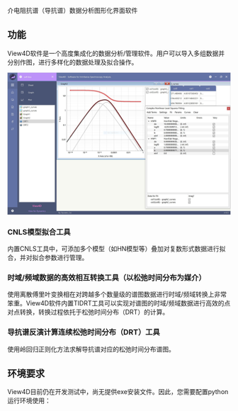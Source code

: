 介电阻抗谱（导抗谱）数据分析图形化界面软件

## 功能
View4D软件是一个高度集成化的数据分析/管理软件。用户可以导入多组数据并分别作图，进行多样化的数据处理及拟合操作。

![screenshot](images/View4D_fit.JPG)
### CNLS模型拟合工具
内置CNLS工具中，可添加多个模型（如HN模型等）叠加对复数形式数据进行拟合，并对拟合参数进行管理。

### 时域/频域数据的高效相互转换工具（以松弛时间分布为媒介）
使用离散傅里叶变换相在对跨越多个数量级的谱图数据进行时域/频域转换上非常笨重。View4D软件内置TIDRT工具可以实现对谱图的时域/频域数据进行高效的点对点转换，转换过程依托于松弛时间分布（DRT）的计算。

### 导抗谱反演计算连续松弛时间分布（DRT）工具
使用岭回归正则化方法求解导抗谱对应的松弛时间分布谱图。

## 环境要求
View4D目前仍在开发测试中，尚无提供exe安装文件。因此，您需要配置python运行环境使用：

